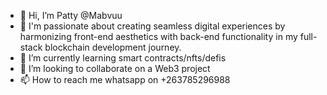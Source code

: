 - 👋 Hi, I’m Patty @Mabvuu
- 👀 I'm passionate about creating seamless digital experiences by harmonizing front-end aesthetics with back-end functionality in my full-stack blockchain development journey.
- 🌱 I’m currently learning smart contracts/nfts/defis
- 💞️ I’m looking to collaborate on a Web3 project
- 📫 How to reach me whatsapp on +263785296988

<!---
Mabvuu/Mabvuu is a ✨ special ✨ repository because its `README.md` (this file) appears on your GitHub profile.
You can click the Preview link to take a look at your changes.
--->
